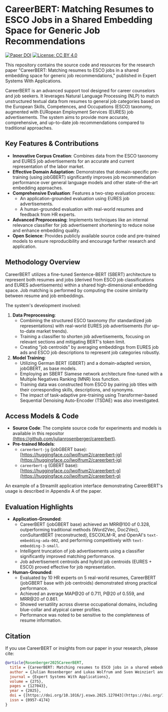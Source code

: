 # CareerBERT: Matching Resumes to ESCO Jobs in a Shared Embedding Space for Generic Job Recommendations

[![Paper DOI](https://img.shields.io/badge/DOI-10.1016/j.eswa.2025.127043-blue)](https://doi.org/10.1016/j.eswa.2025.127043)
[![License: CC BY 4.0](https://img.shields.io/badge/License-CC%20BY%204.0-lightgrey.svg)](http://creativecommons.org/licenses/by/4.0/)

This repository contains the source code and resources for the research paper "CareerBERT: Matching resumes to ESCO jobs in a shared embedding space for generic job recommendations," published in Expert Systems With Applications.

CareerBERT is an advanced support tool designed for career counselors and job seekers. It leverages Natural Language Processing (NLP) to match unstructured textual data from resumes to general job categories based on the European Skills, Competences, and Occupations (ESCO) taxonomy, augmented with EURopean Employment Services (EURES) job advertisements. The system aims to provide more accurate, comprehensive, and up-to-date job recommendations compared to traditional approaches.

## Key Features & Contributions

* **Innovative Corpus Creation**: Combines data from the ESCO taxonomy and EURES job advertisements for an accurate and current representation of the labor market.
* **Effective Domain Adaptation**: Demonstrates that domain-specific pre-training (using jobGBERT) significantly improves job recommendation performance over general language models and other state-of-the-art embedding approaches.
* **Comprehensive Evaluation**: Features a two-step evaluation process:
    * An application-grounded evaluation using EURES job advertisements.
    * A human-grounded evaluation with real-world resumes and feedback from HR experts.
* **Advanced Preprocessing**: Implements techniques like an internal relevance classifier for job advertisement shortening to reduce noise and enhance embedding quality.
* **Open Science**: Provides publicly available source code and pre-trained models to ensure reproducibility and encourage further research and application.

## Methodology Overview

CareerBERT utilizes a fine-tuned Sentence-BERT (SBERT) architecture to represent both resumes and jobs (derived from ESCO job classifications and EURES advertisements) within a shared high-dimensional embedding space. Job matching is performed by computing the cosine similarity between resume and job embeddings.

The system's development involved:
1.  **Data Preprocessing**:
    * Combining the structured ESCO taxonomy (for standardized job representations) with real-world EURES job advertisements (for up-to-date market trends).
    * Training a classifier to shorten job advertisements, focusing on relevant sections and mitigating BERT's token limit.
    * Creating "job centroids" by averaging embeddings from EURES job ads and ESCO job descriptions to represent job categories robustly.
2.  **Model Training**:
    * Utilizing German BERT (GBERT) and a domain-adapted version, jobGBERT, as base models.
    * Employing an SBERT Siamese network architecture fine-tuned with a Multiple Negatives Ranking (MNR) loss function.
    * Training data was constructed from ESCO by pairing job titles with their corresponding skills, descriptions, and synonyms.
    * The impact of task-adaptive pre-training using Transformer-based Sequential Denoising Auto-Encoder (TSDAE) was also investigated.

## Access Models & Code

* **Source Code**: The complete source code for experiments and models is available in this repositor [(https://github.com/julianrosenberger/careerbert)](https://github.com/julianrosenberger/careerbert).
* **Pre-trained Models**:
    * `careerbert-jg` (jobGBERT base): [https://huggingface.co/lwolfrum2/careerbert-jg](https://huggingface.co/lwolfrum2/careerbert-jg)
    * `careerbert-g` (GBERT base): [https://huggingface.co/lwolfrum2/careerbert-g](https://huggingface.co/lwolfrum2/careerbert-g)

An example of a Streamlit application interface demonstrating CareerBERT's usage is described in Appendix A of the paper.

## Evaluation Highlights

* **Application-Grounded**:
    * CareerBERT (jobGBERT base) achieved an MRR@100 of 0.328, outperforming traditional methods (Word2Vec, Doc2Vec), conSultantBERT (reconstructed), ESCOXLM-R, and OpenAI's `text-embedding-ada-002`, and performing competitively with `text-embedding-3-small`.
    * Intelligent truncation of job advertisements using a classifier significantly improved matching performance.
    * Job advertisement centroids and hybrid job centroids (EURES + ESCO) proved effective for job representation.
* **Human-Grounded**:
    * Evaluated by 10 HR experts on 5 real-world resumes, CareerBERT (jobGBERT base with job centroids) demonstrated strong practical performance.
    * Achieved an average MAP@20 of 0.711, P@20 of 0.559, and MRR@20 of 0.861.
    * Showed versatility across diverse occupational domains, including blue-collar and atypical career profiles.
    * Performance was noted to be sensitive to the completeness of resume information.

## Citation

If you use CareerBERT or insights from our paper in your research, please cite:

```bibtex
@article{Rosenberger2025CareerBERT,
  title = {CareerBERT: Matching resumes to ESCO jobs in a shared embedding space for generic job recommendations},
  author = {Julian Rosenberger and Lukas Wolfrum and Sven Weinzierl and Mathias Kraus and Patrick Zschech},
  journal = {Expert Systems With Applications},
  volume = {275},
  pages = {127043},
  year = {2025},
  doi = {[https://doi.org/10.1016/j.eswa.2025.127043](https://doi.org/10.1016/j.eswa.2025.127043)},
  issn = {0957-4174}
}
